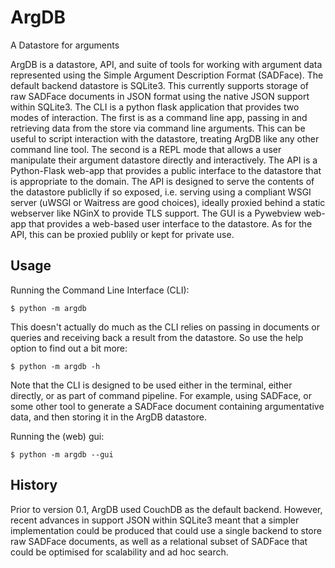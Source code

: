 # ArgDB

A Datastore for arguments

ArgDB is a datastore, API, and suite of tools for working with argument data represented using the Simple Argument Description Format (SADFace). The default backend datastore is SQLite3. This currently supports storage of raw SADFace documents in JSON format using the native JSON support within SQLite3. The CLI is a python flask application that provides two modes of interaction. The first is as a command line app, passing in and retrieving data from the store via command line arguments. This can be useful to script interaction with the datastore, treating ArgDB like any other command line tool. The second is a REPL mode that allows a user manipulate their argument datastore directly and interactively. The API is a Python-Flask web-app that provides a public interface to the datastore that is appropriate to the domain. The API is designed to serve the contents of the datastore publiclly if so exposed, i.e. serving using a compliant WSGI  server (uWSGI or Waitress are good choices), ideally proxied behind a static webserver like NGinX to provide TLS support. The GUI is a Pywebview web-app that provides a web-based user interface to the datastore. As for the API, this can be proxied publily or kept for private use.

## Usage


Running the Command Line Interface (CLI):

~~~~
$ python -m argdb
~~~~

This doesn't actually do much as the CLI relies on passing in documents or queries and receiving back a result from the datastore. So use the help option to find out a bit more:

~~~~
$ python -m argdb -h
~~~~

Note that the CLI is designed to be used either in the terminal, either directly, or as part of command pipeline. For example, using SADFace, or some other tool to generate a SADFace document containing argumentative data, and then storing it in the ArgDB datastore.


Running the (web) gui:

~~~~
$ python -m argdb --gui
~~~~




## History

Prior to version 0.1, ArgDB used CouchDB as the default backend. However, recent advances in support JSON within SQLite3 meant that a simpler implementation could be produced that could use a single backend to store raw SADFace documents, as well as a relational subset of SADFace that could be optimised for scalability and ad hoc search.


